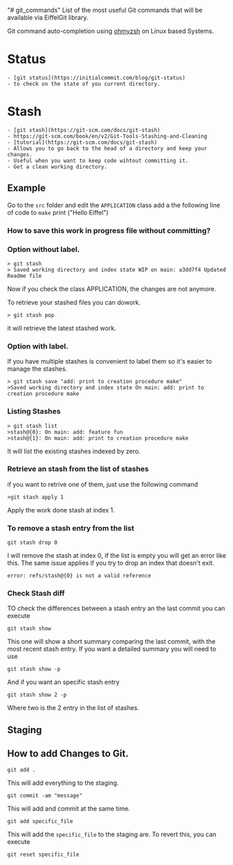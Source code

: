 "# git_commands" 
List of the most useful Git commands that will be available via EiffelGit library.

Git command auto-completion using [ohmyzsh](https://github.com/ohmyzsh/ohmyzsh) on Linux based Systems.

# Status
    - [git status](https://initialcommit.com/blog/git-status)
    - to check on the state of you current directory.

# Stash
    - [git stash](https://git-scm.com/docs/git-stash)
    - https://git-scm.com/book/en/v2/Git-Tools-Stashing-and-Cleaning
    - [tutorial](https://git-scm.com/docs/git-stash)
    - Allows you to go back to the head of a directory and keep your changes.
    - Useful when you want to keep code wihtout committing it.
    - Get a clean working directory.

## Example
Go to the `src` folder and edit the `APPLICATION` class add a the following line of code to
`make`
    print ("Hello Eiffel")

### How to save this work in progress file without committing?

### Option without label.
```
> git stash
> Saved working directory and index state WIP on main: a3dd7f4 Updated Readme file
```

Now if you check the class APPLICATION, the changes are not anymore.

To retrieve your stashed files you can dowork.
```
> git stash pop
```
it will retrieve the latest stashed work.

### Option with label.
If you have multiple stashes is convenient to label them so it's easier to manage the stashes.

```
> git stash save "add: print to creation procedure make"
>Saved working directory and index state On main: add: print to creation procedure make
```

### Listing Stashes
```
> git stash list
>stash@{0}: On main: add: feature fun
>stash@{1}: On main: add: print to creation procedure make
```
It will list the existing stashes indexed by zero.

### Retrieve an stash from the list of stashes
if you want to retrive one of them, just use the following command

```
>git stash apply 1
```
Apply the work done stash at index 1.

### To remove a stash entry from the list

```
git stash drop 0
```
I will remove the stash at index 0, if the list is empty you will get an error like this. The same issue applies if you try to drop an index that doesn't exit.
```
error: refs/stash@{0} is not a valid reference
```
### Check Stash diff

TO check the differences between a stash entry an the last commit you can execute

```
git stash show
```
This one will show a short summary comparing the last commit, with the most recent stash entry. If you want a detailed summary you will need to use

```
git stash show -p
```

And if you want an specific stash entry 

```
git stash show 2 -p
```
Where two is the 2 entry in the list of stashes.


## Staging
## How to add Changes to Git.

```
git add .
```
This will add everything to the staging.

```
git commit -am "message"
```
This will add and commit at the same time.

```
git add specific_file
```
This will add the `specific_file` to the staging are.
To revert this, you can execute 
```
git reset specific_file
```

